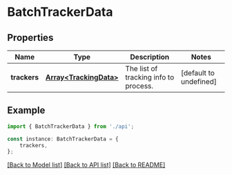 # BatchTrackerData


## Properties

Name | Type | Description | Notes
------------ | ------------- | ------------- | -------------
**trackers** | [**Array&lt;TrackingData&gt;**](TrackingData.md) | The list of tracking info to process. | [default to undefined]

## Example

```typescript
import { BatchTrackerData } from './api';

const instance: BatchTrackerData = {
    trackers,
};
```

[[Back to Model list]](../README.md#documentation-for-models) [[Back to API list]](../README.md#documentation-for-api-endpoints) [[Back to README]](../README.md)
